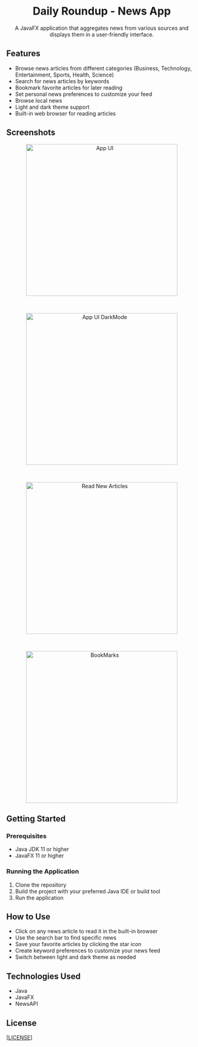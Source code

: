 <div align="center">

# Daily Roundup - News App

A JavaFX application that aggregates news from various sources and displays them in a user-friendly interface.

</div>

## Features

- Browse news articles from different categories (Business, Technology, Entertainment, Sports, Health, Science)
- Search for news articles by keywords
- Bookmark favorite articles for later reading
- Set personal news preferences to customize your feed
- Browse local news
- Light and dark theme support
- Built-in web browser for reading articles

## Screenshots

<div align="center" style="display: flex; flex-wrap: wrap; justify-content: center; gap: 45px;">
    <img src="screenshots/Application Interface.png" width="400" alt="App UI">
    <img src="screenshots/Dark Mode.png" width="400" alt="App UI DarkMode">
    <img src="screenshots/Article Tab.png" width="400" alt="Read New Articles">
    <img src="screenshots/Bookmarks.png" width="400" alt="BookMarks">
</div>

## Getting Started

### Prerequisites

- Java JDK 11 or higher
- JavaFX 11 or higher

### Running the Application

1. Clone the repository
2. Build the project with your preferred Java IDE or build tool
3. Run the application

## How to Use

- Click on any news article to read it in the built-in browser
- Use the search bar to find specific news
- Save your favorite articles by clicking the star icon
- Create keyword preferences to customize your news feed
- Switch between light and dark theme as needed

## Technologies Used

- Java
- JavaFX
- NewsAPI

## License

[[LICENSE](LICENSE)]
